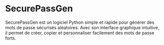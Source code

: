 # SecurePassGen
SecurePassGen est un logiciel Python simple et rapide pour générer des mots de passe sécurisés aléatoires. Avec son interface graphique intuitive, il permet de créer, copier et personnaliser facilement des mots de passe forts.
